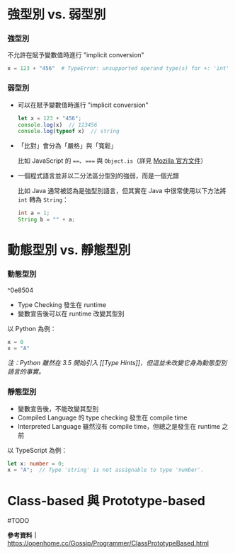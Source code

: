 # 強型別 vs. 弱型別

### 強型別

不允許在賦予變數值時進行 "implicit conversion"

```Python
x = 123 + "456"  # TypeError: unsupported operand type(s) for +: 'int' and 'str'
```

### 弱型別

* 可以在賦予變數值時進行 "implicit conversion"

    ```JavaScript
    let x = 123 + "456";
    console.log(x)  // 123456
    console.log(typeof x)  // string
    ```

* 「比對」會分為「嚴格」與「寬鬆」

    比如 JavaScript 的 `==`、`===` 與 `Object.is`（詳見 [Mozilla 官方文件](https://developer.mozilla.org/zh-TW/docs/Web/JavaScript/Equality_comparisons_and_sameness)）

* 一個程式語言並非以二分法區分型別的強弱，而是一個光譜

    比如 Java 通常被認為是強型別語言，但其實在 Java 中很常使用以下方法將 `int` 轉為 `String`：

    ```Java
    int a = 1;
    String b = "" + a;
    ```

# 動態型別 vs. 靜態型別

### 動態型別

^0e8504

- Type Checking 發生在 runtime
- 變數宣告後可以在 runtime 改變其型別

以 Python 為例：

```Python
x = 0
x = "A"
```

*注：Python 雖然在 3.5 開始引入 [[Type Hints]]，但這並未改變它身為動態型別語言的事實。*

### 靜態型別

- 變數宣告後，不能改變其型別
- Compiled Language 的 type checking 發生在 compile time
- Interpreted Language 雖然沒有 compile time，但總之是發生在 runtime 之前

以 TypeScript 為例：

```TypeScript
let x: number = 0;
x = "A";  // Type 'string' is not assignable to type 'number'.
```

# Class-based 與 Prototype-based

#TODO

**參考資料｜**<https://openhome.cc/Gossip/Programmer/ClassPrototypeBased.html>
